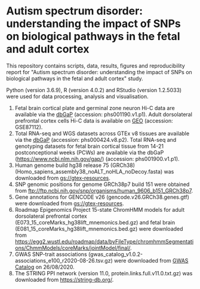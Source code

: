 # Autism spectrum disorder: understanding the impact of SNPs on biological pathways in the fetal and adult cortex

This repository contains scripts, data, results, figures and reproducibility report for "Autism spectrum disorder: understanding the impact of SNPs on biological pathways in the fetal and adult cortex" study.

Python (version 3.6.9), R (version 4.0.2) and RStudio (version 1.2.5033) were used for data processing, analysis and visualisation.  

1. Fetal brain cortical plate and germinal zone neuron Hi-C data are available via the [dbGaP](https://www.ncbi.nlm.nih.gov/gap/) (accession: phs001190.v1.p1). Adult dorsolateral prefrontal cortex cells Hi-C data is available on [GEO](https://www.ncbi.nlm.nih.gov/geo/) (accession: GSE87112).  
2. Total RNA-seq and WGS datasets across GTEx v8 tissues are available via the [dbGaP](https://www.ncbi.nlm.nih.gov/gap/) (accession: phs000424.v8.p2). Total RNA-seq and genotyping datasets for fetal brain cortical tissue from 14-21 postconceptional weeks (PCWs) are available via the dbGaP (https://www.ncbi.nlm.nih.gov/gap/) (accession: phs001900.v1.p1).  
3. Human genome build hg38 release 75 (GRCh38) (Homo_sapiens_assembly38_noALT_noHLA_noDecoy.fasta) was downloaded from [gs://gtex-resources](https://console.cloud.google.com/storage/browser/gtex-resources/references).  
4. SNP genomic positions for genome GRCh38p7 build 151 were obtained from ftp://ftp.ncbi.nih.gov/snp/organisms/human_9606_b151_GRCh38p7.  
5. Gene annotations for GENCODE v26 (gencode.v26.GRCh38.genes.gtf) were downloaded from [gs://gtex-resources](https://console.cloud.google.com/storage/browser/gtex-resources/references).  
6. Roadmap Epigenomics Project 15-state ChromHMM models for adult dorsolateral prefrontal cortex (E073_15_coreMarks_hg38lift_mnemonics.bed.gz) and fetal brain (E081_15_coreMarks_hg38lift_mnemonics.bed.gz) were downloaded from https://egg2.wustl.edu/roadmap/data/byFileType/chromhmmSegmentations/ChmmModels/coreMarks/jointModel/final/.  
7. GWAS SNP-trait associations (gwas_catalog_v1.0.2-associations_e100_r2020-08-26.tsv.gz) were downloaded from [GWAS Catalog](https://www.ebi.ac.uk/gwas/docs/file-downloads) on 26/08/2020.  
8. The STRING PPI network (version 11.0, protein.links.full.v11.0.txt.gz) was downloaded from https://string-db.org/.  
